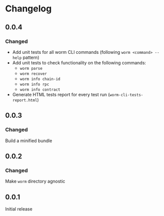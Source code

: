 # Changelog

## 0.0.4

### Changed

- Add unit tests for all worm CLI commands (following `worm <command> --help` pattern)
- Add unit tests to check functionality on the following commands:
  - `worm parse`
  - `worm recover`
  - `worm info chain-id`
  - `worm info rpc`
  - `worm info contract`
- Generate HTML tests report for every test run (`worm-cli-tests-report.html`)

## 0.0.3

### Changed

Build a minified bundle

## 0.0.2

### Changed

Make `worm` directory agnostic

## 0.0.1

Initial release

